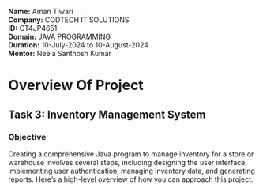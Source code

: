 **Name:** Aman Tiwari <br>
**Company:** CODTECH IT SOLUTIONS <br>
**ID:** CT4JP4651 <br>
**Domain:** JAVA PROGRAMMING <br>
**Duration:** 10-July-2024 to 10-August-2024 <br>
**Mentor:** Neela Santhosh Kumar <br>
# Overview Of Project
## Task 3: Inventory Management System

### Objective
Creating a comprehensive Java program to manage inventory for a store or warehouse involves several steps, including designing the user interface, implementing user authentication, managing inventory data, and generating reports. Here’s a high-level overview of how you can approach this project.
